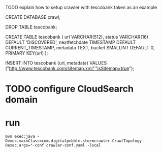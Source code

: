TODO explain how to setup crawler with tescobank taken as an example

CREATE DATABASE crawl;

DROP TABLE tescobank;

CREATE TABLE tescobank (
 url VARCHAR(512),
 status VARCHAR(16) DEFAULT 'DISCOVERED',
 nextfetchdate TIMESTAMP DEFAULT CURRENT_TIMESTAMP,
 metadata TEXT,
 bucket SMALLINT DEFAULT 0,
 PRIMARY KEY(url)
);

INSERT INTO tescobank (url, metadata) VALUES ("http://www.tescobank.com/sitemap.xml","isSitemap=true");

# TODO configure CloudSearch domain

# run

`mvn exec:java -Dexec.mainClass=com.digitalpebble.stormcrawler.CrawlTopology -Dexec.args="-conf crawler-conf.yaml -local`
